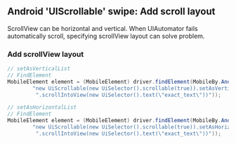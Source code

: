 ## Android 'UIScrollable' swipe: Add scroll layout

ScrollView can be horizontal and vertical. When UIAutomator fails
automatically scroll, specifying scrollView layout can solve problem.

### Add scrollView layout

```java
// setAsVerticalList
// FindElement
MobileElement element = (MobileElement) driver.findElement(MobileBy.AndroidUIAutomator(
        "new UiScrollable(new UiSelector().scrollable(true)).setAsVerticalList()" +
         ".scrollIntoView(new UiSelector().text(\"exact_text\"))"));

// setAsHorizontalList
// FindElement
MobileElement element = (MobileElement) driver.findElement(MobileBy.AndroidUIAutomator(
        "new UiScrollable(new UiSelector().scrollable(true)).setAsHorizontalList()" +
         ".scrollIntoView(new UiSelector().text(\"exact_text\"))"));

```
